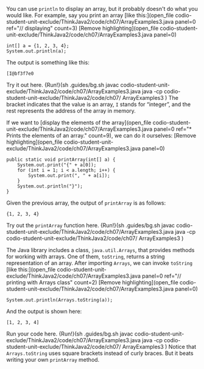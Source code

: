 You can use `println` to display an array, but it probably doesn't do what you would like. For example, say you print an array [like this:](open_file codio-student-unit-exclude/ThinkJava2/code/ch07/ArrayExamples3.java panel=0 ref="// displaying" count=3)
[Remove highlighting](open_file codio-student-unit-exclude/ThinkJava2/code/ch07/ArrayExamples3.java panel=0)


```code
int[] a = {1, 2, 3, 4};
System.out.println(a);
```

The output is something like this:

```code
[I@bf3f7e0
```

Try it out here.
{Run!}(sh .guides/bg.sh javac codio-student-unit-exclude/ThinkJava2/code/ch07/ArrayExamples3.java java -cp codio-student-unit-exclude/ThinkJava2/code/ch07/ ArrayExamples3 )
 The bracket indicates that the value is an array, `I` stands for “integer”, and the rest represents the address of the array in memory.

If we want to [display the elements of the array](open_file codio-student-unit-exclude/ThinkJava2/code/ch07/ArrayExamples3.java panel=0 ref="* Prints the elements of an array." count=9), we can do it ourselves:
[Remove highlighting](open_file codio-student-unit-exclude/ThinkJava2/code/ch07/ArrayExamples3.java panel=0)



```code
public static void printArray(int[] a) {
    System.out.print("{" + a[0]);
    for (int i = 1; i < a.length; i++) {
        System.out.print(", " + a[i]);
    }
    System.out.println("}");
}
```

Given the previous array, the output of `printArray` is as follows:

```code
{1, 2, 3, 4}
```

Try out the `printArray` function here.
{Run!}(sh .guides/bg.sh javac codio-student-unit-exclude/ThinkJava2/code/ch07/ArrayExamples3.java java -cp codio-student-unit-exclude/ThinkJava2/code/ch07/ ArrayExamples3 )


The Java library includes a class, `java.util.Arrays`, that provides methods for working with arrays. One of them, `toString`, returns a string representation of an array. After importing `Arrays`, we can invoke `toString` [like this:](open_file codio-student-unit-exclude/ThinkJava2/code/ch07/ArrayExamples3.java panel=0 ref="// printing with Arrays class" count=2)
[Remove highlighting](open_file codio-student-unit-exclude/ThinkJava2/code/ch07/ArrayExamples3.java panel=0)


```code
System.out.println(Arrays.toString(a));
```

And the output is shown here:

```code
[1, 2, 3, 4]
```

Run your code here.
{Run!}(sh .guides/bg.sh javac codio-student-unit-exclude/ThinkJava2/code/ch07/ArrayExamples3.java java -cp codio-student-unit-exclude/ThinkJava2/code/ch07/ ArrayExamples3 )
 Notice that `Arrays.toString` uses square brackets instead of curly braces. But it beats writing your own `printArray` method.
